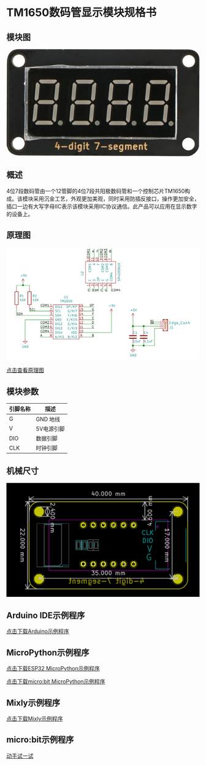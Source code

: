 # TM1650数码管显示模块规格书

## 模块图

![4-digit 7-segment](picture/4-digit-7-segment.png)

## 概述

​  4位7段数码管由一个12管脚的4位7段共阳极数码管和一个控制芯片TM1650构成。该模块采用沉金工艺，外观更加美观，同时采用防插反接口，操作更加安全，插口一边有大写字母IIC表示该模块采用IIC协议通信。此产品可以应用在显示数字的设备上。

## 原理图

![原理图](picture/2.png)

[点击查看原理图](zh-cn/ph2.0_sensors/displayers/tm1650/TM1650.pdf ':ignore')

## 模块参数

| 引脚名称 | 描述     |
|------|--------|
| G    | GND 地线 |
| V    | 5V电源引脚 |
| DIO  | 数据引脚   |
| CLK  | 时钟引脚   |

## 机械尺寸

![尺寸图](picture/7.png)

## Arduino IDE示例程序

<a href="zh-cn/ph2.0_sensors/displayers/tm1650/_4x7Segment_Display.zip" download>点击下载Arduino示例程序</a>

## MicroPython示例程序

<a href="zh-cn/ph2.0_sensors/displayers/tm1650/tm1650_esp32_micropython.zip" download>点击下载ESP32 MicroPython示例程序</a>

<a href="zh-cn/ph2.0_sensors/displayers/tm1650/tm1650_microbit_micropython.zip" download>点击下载micro:bit MicroPython示例程序</a>

## Mixly示例程序

<a href="zh-cn/ph2.0_sensors/displayers/tm1650/tm1650_mixly.zip" download>点击下载Mixly示例程序</a>

## micro:bit示例程序

<a href="https://makecode.microbit.org/_5AVM1M6WWFTJ" target="_blank">动手试一试</a>
